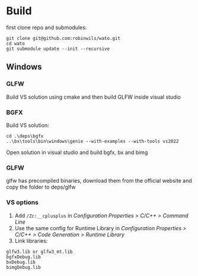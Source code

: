 # Build

first clone repo and submodules:
```
git clone git@github.com:robinwils/wato.git
cd wato
git submodule update --init --recursive
```

## Windows
### GLFW
Build VS solution using cmake and then build GLFW inside visual studio

### BGFX

Build VS solution:
```
cd .\deps\bgfx
..\bx\tools\bin\windows\genie --with-examples --with-tools vs2022
```

Open solution in visual studio and build bgfx, bx and bimg

### GLFW

glfw has precompiled binaries, download them from the official website and copy the folder to deps/glfw

### VS options

1. Add `/Zc:__cplusplus` in *Configuration Properties > C/C++ > Command Line*
2. Use the same config for Runtime Library in *Configuration Properties > C/C++ > Code Generation > Runtime Library*
3. Link libraries:
```
glfw3.lib or glfw3_mt.lib
bgfxDebug.lib
bxDebug.lib
bimgDebug.lib
```

